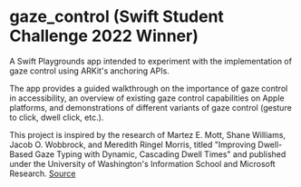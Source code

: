 # gaze_control (Swift Student Challenge 2022 Winner)
A Swift Playgrounds app intended to experiment with the implementation of gaze control using ARKit's anchoring APIs.

The app provides a guided walkthrough on the importance of gaze control in accessibility, an overview of existing gaze control capabilities on Apple platforms, and demonstrations of different variants of gaze control (gesture to click, dwell click, etc.).

This project is inspired by the research of Martez E. Mott, Shane Williams, Jacob O. Wobbrock, and Meredith Ringel Morris, titled "Improving Dwell-Based Gaze Typing with Dynamic, Cascading Dwell Times" and published under the University of Washington's Information School and Microsoft Research. [Source](https://www.microsoft.com/en-us/research/publication/improving-dwell-based-gaze-typing-dynamic-cascading-dwell-times)
